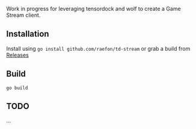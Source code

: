 Work in progress for leveraging tensordock and wolf to create a Game Stream client.

## Installation

Install using `go install github.com/raefon/td-stream` or grab a build from [Releases](https://github.com/raefon/td-stream/releases)

## Build

```
go build
```

## TODO
...

